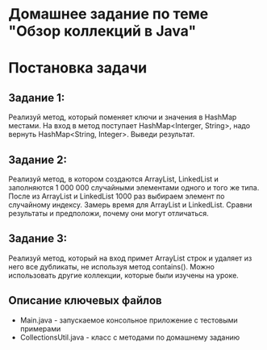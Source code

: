 # Домашнее задание по теме "Обзор коллекций в Java"
# Постановка задачи

## Задание 1: 

Реализуй метод, который поменяет ключи и значения в HashMap местами. На вход в метод поступает HashMap<Interger, String>, надо вернуть HashMap<String, Integer>. Выведи результат.

## Задание 2: 
Реализуй метод, в котором создаются ArrayList, LinkedList и заполняются 1 000 000 случайными элементами одного и того же типа. После из ArrayList и LinkedList 1000 раз выбираем элемент по случайному индексу. Замерь время для ArrayList и LinkedList. Сравни результаты и предположи, почему они могут отличаться.

## Задание 3: 
Реализуй метод, который на вход примет ArrayList строк и удаляет из него все дубликаты, не используя метод contains(). Можно использовать другие коллекции, которые были изучены на уроке.

## Описание ключевых файлов
- Main.java - запускаемое консольное приложение с тестовыми примерами
- CollectionsUtil.java - класс с методами по домашнему заданию

